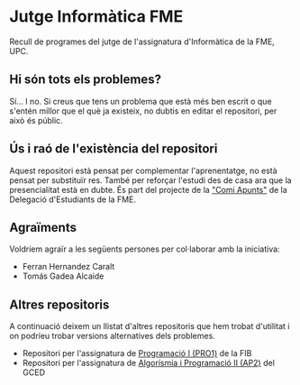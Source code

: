 # Jutge Informàtica FME

Recull de programes del jutge de l'assignatura d'Informàtica de la FME, UPC.

## Hi són tots els problemes?

Sí... I no. Si creus que tens un problema que està més ben escrit o que s'entén millor que el què ja existeix, no dubtis en editar el repositori, per això és públic.

## Ús i raó de l'existència del repositori

Aquest repositori està pensat per complementar l'aprenentatge, no està pensat per substituïr res. També per reforçar l'estudi des de casa ara que la presencialitat està en dubte. És part del projecte de la ["Comi Apunts"](https://dafme.upc.edu/ca/apunts) de la Delegació d'Estudiants de la FME.

## Agraïments

Voldríem agraïr a les següents persones per col·laborar amb la iniciativa:
- Ferran Hernandez Caralt
- Tomás Gadea Alcaide

## Altres repositoris

A continuació deixem un llistat d'altres repositoris que hem trobat d'utilitat i on podríeu trobar versions alternatives dels problemes.

- Repositori per l'assignatura de [Programació I (PRO1)](https://github.com/dumitrux/PRO1-jutge-FIB) de la FIB
- Repositori per l'assignatura de [Algorísmia i Programació II (AP2)](https://github.com/TomasGadea/Jutge-AP2) del GCED
